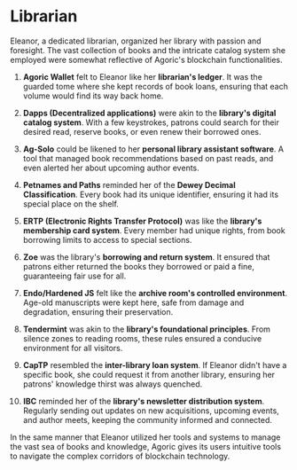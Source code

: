 # Librarian

Eleanor, a dedicated librarian, organized her library with passion and foresight. The vast collection of books and the intricate catalog system she employed were somewhat reflective of Agoric's blockchain functionalities.

1. **Agoric Wallet** felt to Eleanor like her **librarian's ledger**. It was the guarded tome where she kept records of book loans, ensuring that each volume would find its way back home.

2. **Dapps (Decentralized applications)** were akin to the **library's digital catalog system**. With a few keystrokes, patrons could search for their desired read, reserve books, or even renew their borrowed ones.

3. **Ag-Solo** could be likened to her **personal library assistant software**. A tool that managed book recommendations based on past reads, and even alerted her about upcoming author events.

4. **Petnames and Paths** reminded her of the **Dewey Decimal Classification**. Every book had its unique identifier, ensuring it had its special place on the shelf.

5. **ERTP (Electronic Rights Transfer Protocol)** was like the **library's membership card system**. Every member had unique rights, from book borrowing limits to access to special sections.

6. **Zoe** was the library's **borrowing and return system**. It ensured that patrons either returned the books they borrowed or paid a fine, guaranteeing fair use for all.

7. **Endo/Hardened JS** felt like the **archive room's controlled environment**. Age-old manuscripts were kept here, safe from damage and degradation, ensuring their preservation.

8. **Tendermint** was akin to the **library's foundational principles**. From silence zones to reading rooms, these rules ensured a conducive environment for all visitors.

9. **CapTP** resembled the **inter-library loan system**. If Eleanor didn't have a specific book, she could request it from another library, ensuring her patrons' knowledge thirst was always quenched.

10. **IBC** reminded her of the **library's newsletter distribution system**. Regularly sending out updates on new acquisitions, upcoming events, and author meets, keeping the community informed and connected.

In the same manner that Eleanor utilized her tools and systems to manage the vast sea of books and knowledge, Agoric gives its users intuitive tools to navigate the complex corridors of blockchain technology.